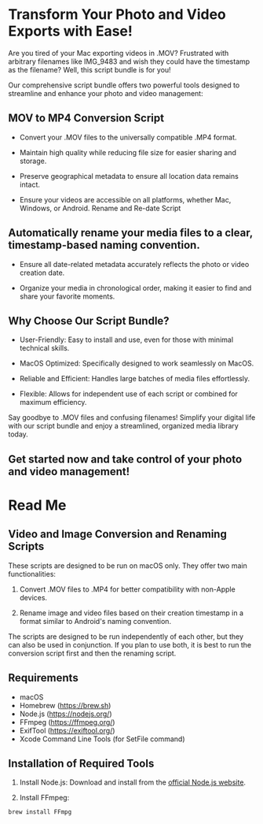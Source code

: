 # Transform Your Photo and Video Exports with Ease!

Are you tired of your Mac exporting videos in .MOV? Frustrated with arbitrary filenames like IMG_9483 and wish they could have the timestamp as the filename? Well, this script bundle is for you!

Our comprehensive script bundle offers two powerful tools designed to streamline and enhance your photo and video management:

## MOV to MP4 Conversion Script

- Convert your .MOV files to the universally compatible .MP4 format.

- Maintain high quality while reducing file size for easier sharing and storage.

- Preserve geographical metadata to ensure all location data remains intact.

- Ensure your videos are accessible on all platforms, whether Mac, Windows, or Android.
  Rename and Re-date Script

## Automatically rename your media files to a clear, timestamp-based naming convention.

- Ensure all date-related metadata accurately reflects the photo or video creation date.

- Organize your media in chronological order, making it easier to find and share your favorite moments.

## Why Choose Our Script Bundle?

- User-Friendly: Easy to install and use, even for those with minimal technical skills.

- MacOS Optimized: Specifically designed to work seamlessly on MacOS.

- Reliable and Efficient: Handles large batches of media files effortlessly.

- Flexible: Allows for independent use of each script or combined for maximum efficiency.

Say goodbye to .MOV files and confusing filenames! Simplify your digital life with our script bundle and enjoy a streamlined, organized media library today.

## Get started now and take control of your photo and video management!

# Read Me

## Video and Image Conversion and Renaming Scripts

These scripts are designed to be run on macOS only. They offer two main functionalities:

1. Convert .MOV files to .MP4 for better compatibility with non-Apple devices.

2. Rename image and video files based on their creation timestamp in a format similar to Android's naming convention.

The scripts are designed to be run independently of each other, but they can also be used in conjunction. If you plan to use both, it is best to run the conversion script first and then the renaming script.

## Requirements

- macOS
- Homebrew (https://brew.sh)
- Node.js (https://nodejs.org/)
- FFmpeg (https://ffmpeg.org/)
- ExifTool (https://exiftool.org/)
- Xcode Command Line Tools (for SetFile command)

## Installation of Required Tools

1. Install Node.js: Download and install from the [official Node.js website](https://nodejs.org/en/download/package-manager).

2. Install FFmpeg:

```
brew install FFmpg
```
